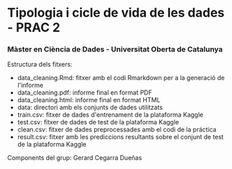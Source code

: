 # Tipologia i cicle de vida de les dades - PRAC 2
### Màster en Ciència de Dades - Universitat Oberta de Catalunya

Estructura dels fitxers:

* data_cleaning.Rmd: fitxer amb el codi Rmarkdown per a la generació de l'informe
* data_cleaning.pdf: informe final en format PDF
* data_cleaning.html: informe final en format HTML
* data: directori amb els conjunts de dades utilitzats
* train.csv: fitxer de dades d'entrenament de la plataforma Kaggle
* test.csv: fitxer de dades de test de la plataforma Kaggle
* clean.csv: fitxer de dades preprocessades amb el codi de la práctica
* result.csv: fitxer amb les prediccions resultants sobre el conjunt de test de la plataforma Kaggle

Components del grup: Gerard Cegarra Dueñas
